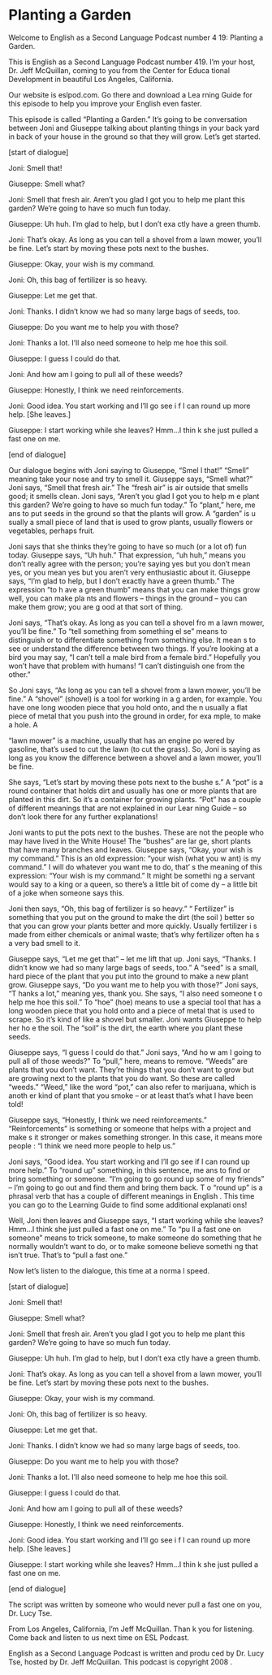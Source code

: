 # Planting a Garden

Welcome to English as a Second Language Podcast number 4 19: Planting a Garden. 

This is English as a Second Language Podcast number 419.  I’m your host, Dr. Jeff McQuillan, coming to you from the Center for Educa tional Development in beautiful Los Angeles, California. 

Our website is eslpod.com.  Go there and download a Lea rning Guide for this episode to help you improve your English even faster. 

This episode is called “Planting a Garden.”  It’s going to be conversation between Joni and Giuseppe talking about planting things in your  back yard in back of your house in the ground so that they will grow.  Let’s get started. 

[start of dialogue] 

Joni:  Smell that!   

Giuseppe:  Smell what?   

Joni:  Smell that fresh air.  Aren’t you glad I got you  to help me plant this garden? We’re going to have so much fun today.   

Giuseppe:  Uh huh.  I’m glad to help, but I don’t exa ctly have a green thumb. 

Joni:  That’s okay.  As long as you can tell a shovel from a lawn mower, you’ll be fine.  Let’s start by moving these pots next to the bushes.   

Giuseppe:  Okay, your wish is my command. 

Joni:  Oh, this bag of fertilizer is so heavy. 

Giuseppe:  Let me get that. 

Joni:  Thanks.  I didn’t know we had so many large bags of  seeds, too. 

Giuseppe:  Do you want me to help you with those? 

Joni:  Thanks a lot.  I’ll also need someone to help me hoe this soil.   

 Giuseppe:  I guess I could do that. 

Joni:  And how am I going to pull all of these weeds? 

Giuseppe:  Honestly, I think we need reinforcements. 

Joni:  Good idea.  You start working and I’ll go see i f I can round up more help. [She leaves.] 

Giuseppe:  I start working while she leaves?  Hmm…I thin k she just pulled a fast one on me. 

[end of dialogue] 

Our dialogue begins with Joni saying to Giuseppe, “Smel l that!”  “Smell” meaning take your nose and try to smell it.  Giuseppe says, “Smell what?”  Joni says, “Smell that fresh air.”  The “fresh air” is air outside  that smells good; it smells clean.  Joni says, “Aren’t you glad I got you to help m e plant this garden?  We’re going to have so much fun today.”  To “plant,” here, me ans to put seeds in the ground so that the plants will grow.  A “garden” is u sually a small piece of land that is used to grow plants, usually flowers or vegetables,  perhaps fruit.   

Joni says that she thinks they’re going to have so much (or a  lot of) fun today. Giuseppe says, “Uh huh.”  That expression, “uh huh,” means  you don’t really agree with the person; you’re saying yes but you don’t mean yes, or you mean yes but you aren’t very enthusiastic about it. Giuseppe says, “I’m glad to help, but I don’t exactly have a green thumb.”  The expression “to h ave a green thumb” means that you can make things grow well, you can make pla nts and flowers – things in the ground – you can make them grow; you are g ood at that sort of thing. 

Joni says, “That’s okay.  As long as you can tell a shovel fro m a lawn mower, you’ll be fine.”  To “tell something from something el se” means to distinguish or to differentiate something from something else.  It mean s to see or understand the difference between two things.  If you’re looking at a bird you may say, “I can’t tell a male bird from a female bird.”  Hopefully you won’t  have that problem with humans!  “I can’t distinguish one from the other.” 

So Joni says, “As long as you can tell a shovel from a lawn mower, you’ll be fine.”  A “shovel” (shovel) is a tool for working in a g arden, for example.  You have one long wooden piece that you hold onto, and the n usually a flat piece of metal that you push into the ground in order, for exa mple, to make a hole.  A  

 “lawn mower” is a machine, usually that has an engine po wered by gasoline, that’s used to cut the lawn (to cut the grass).  So, Joni is saying as long as you know the difference between a shovel and a lawn mower,  you’ll be fine. 

She says, “Let’s start by moving these pots next to the bushe s.”  A “pot” is a round container that holds dirt and usually has one or more plants that are planted in this dirt.  So it’s a container for growing  plants.  “Pot” has a couple of different meanings that are not explained in our Lear ning Guide – so don’t look there for any further explanations!   

Joni wants to put the pots next to the bushes.  These are not the people who may have lived in the White House!  The “bushes” are lar ge, short plants that have many branches and leaves.  Giuseppe says, “Okay, your wish  is my command.”  This is an old expression: “your wish (what you w ant) is my command.”  I will do whatever you want me to do, that’ s the meaning of this expression: “Your wish is my command.”  It might be somethi ng a servant would say to a king or a queen, so there’s a little bit of come dy – a little bit of a joke when someone says this. 

Joni then says, “Oh, this bag of fertilizer is so heavy.”  “ Fertilizer” is something that you put on the ground to make the dirt (the soil ) better so that you can grow your plants better and more quickly.  Usually fertilizer i s made from either chemicals or animal waste; that’s why fertilizer often ha s a very bad smell to it. 

Giuseppe says, “Let me get that” – let me lift that up.   Joni says, “Thanks.  I didn’t know we had so many large bags of seeds, too.”  A “seed” is a small, hard piece of the plant that you put into the ground to make a new plant grow.  Giuseppe says, “Do you want me to help you with those?”  Joni says, “T hanks a lot,” meaning yes, thank you.  She says, “I also need someone t o help me hoe this soil.”  To “hoe” (hoe) means to use a special tool that has a long wooden piece that you hold onto and a piece of metal that is used to  scrape.  So it’s kind of like a shovel but smaller.  Joni wants Giuseppe to help her ho e the soil.  The “soil” is the dirt, the earth where you plant these seeds.   

Giuseppe says, “I guess I could do that.”  Joni says, “And ho w am I going to pull all of those weeds?”  To “pull,” here, means to remove.   “Weeds” are plants that you don’t want.  They’re things that you don’t want to grow but are growing next to the plants that you do want.  So these are called “weeds.”  “Weed,” like the word “pot,” can also refer to marijuana, which is anoth er kind of plant that you smoke – or at least that’s what I have been told! 

 Giuseppe says, “Honestly, I think we need reinforcements.”  “Reinforcements” is something or someone that helps with a project and make s it stronger or makes something stronger.  In this case, it means more people : “I think we need more people to help us.” 

Joni says, “Good idea.  You start working and I’ll go see if I can round up more help.”  To “round up” something, in this sentence, me ans to find or bring something or someone.  “I’m going to go round up some of my friends” – I’m going to go out and find them and bring them back.  T o “round up” is a phrasal verb that has a couple of different meanings in English .  This time you can  go to the Learning Guide to find some additional explanati ons! 

Well, Joni then leaves and Giuseppe says, “I start working while she leaves? Hmm…I think she just pulled a fast one on me.”  To “pu ll a fast one on someone” means to trick someone, to make someone do something that  he normally wouldn’t want to do, or to make someone believe somethi ng that isn’t true. That’s to “pull a fast one.” 

Now let’s listen to the dialogue, this time at a norma l speed. 

[start of dialogue] 

Joni:  Smell that!   

Giuseppe:  Smell what?   

Joni:  Smell that fresh air.  Aren’t you glad I got you  to help me plant this garden? We’re going to have so much fun today.   

Giuseppe:  Uh huh.  I’m glad to help, but I don’t exa ctly have a green thumb. 

Joni:  That’s okay.  As long as you can tell a shovel from a lawn mower, you’ll be fine.  Let’s start by moving these pots next to the bushes.   

Giuseppe:  Okay, your wish is my command. 

Joni:  Oh, this bag of fertilizer is so heavy. 

Giuseppe:  Let me get that. 

Joni:  Thanks.  I didn’t know we had so many large bags of  seeds, too. 

 Giuseppe:  Do you want me to help you with those? 

Joni:  Thanks a lot.  I’ll also need someone to help me hoe this soil.   

Giuseppe:  I guess I could do that. 

Joni:  And how am I going to pull all of these weeds? 

Giuseppe:  Honestly, I think we need reinforcements. 

Joni:  Good idea.  You start working and I’ll go see i f I can round up more help. [She leaves.] 

Giuseppe:  I start working while she leaves?  Hmm…I thin k she just pulled a fast one on me. 

[end of dialogue] 

The script was written by someone who would never pull a fast one on you, Dr. Lucy Tse.   

From Los Angeles, California, I’m Jeff McQuillan.  Than k you for listening.  Come back and listen to us next time on ESL Podcast. 

English as a Second Language Podcast is written and produ ced by Dr. Lucy Tse, hosted by Dr. Jeff McQuillan.  This podcast is copyright 2008 .

